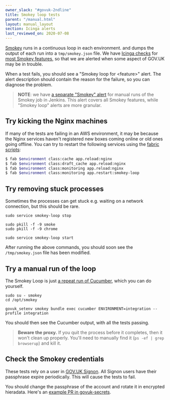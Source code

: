```yaml
---
owner_slack: "#govuk-2ndline"
title: Smokey loop tests
parent: "/manual.html"
layout: manual_layout
section: Icinga alerts
last_reviewed_on: 2020-07-08
---
```


[Smokey][smokey] runs in a continuous loop in each environment.
and dumps the output of each run into a `tmp/smokey.json` file.
We have [Icinga checks] for [most Smokey features], so that
we are alerted when some aspect of GOV.UK may be in trouble.

When a test fails, you should see a "Smokey loop for \<feature\>"
alert. The alert description should contain the reason for the
failure, so you can diagnose the problem.

> **NOTE**: we have [a separate "Smokey" alert] for manual runs
> of the Smokey job in Jenkins. This alert covers all Smokey
> features, while "Smokey loop" alerts are more granular.

## Try kicking the Nginx machines

If many of the tests are failing in an AWS environment, it may be because the Nginx services haven't registered new
boxes coming online or old ones going offline. You can try to restart the following services using the [fabric scripts](https://github.com/alphagov/fabric-scripts):

```bash
$ fab $environment class:cache app.reload:nginx
$ fab $environment class:draft_cache app.reload:nginx
$ fab $environment class:monitoring app.reload:nginx
$ fab $environment class:monitoring app.restart:smokey-loop
```

## Try removing stuck processes

Sometimes the processes can get stuck e.g. waiting on a network connection, but this should be rare.

```shell
sudo service smokey-loop stop

sudo pkill -f -9 smoke
sudo pkill -f -9 chrome

sudo service smokey-loop start
```

After running the above commands, you should soon see the `/tmp/smokey.json` file has been modified.

## Try a manual run of the loop

The Smokey Loop is just [a repeat run of Cucumber](https://github.com/alphagov/smokey/blob/master/tests_json_output.sh#L27), which you can do yourself.

```shell
sudo su - smokey
cd /opt/smokey

govuk_setenv smokey bundle exec cucumber ENVIRONMENT=integration --profile integration
```

You should then see the Cucumber output, with all the tests passing.

> **Beware the proxy.** If you quit the process before it completes, then it won't clean up properly. You'll need to manually find it (`ps -ef | grep browserup`) and kill it.

## Check the Smokey credentials

These tests rely on a user in [GOV.UK Signon][signon]. All Signon users have
their passphrase expire periodically. This will cause the tests to fail.

You should change the passphrase of the account and rotate it in encrypted
hieradata. Here's an [example PR in govuk-secrets](https://github.com/alphagov/govuk-secrets/pull/307).

[signon]: https://github.com/alphagov/signon
[smokey]: https://github.com/alphagov/smokey
[most Smokey features]: https://github.com/alphagov/smokey/blob/master/docs/writing-tests.md#alerting-in-icinga
[Icinga checks]: https://github.com/alphagov/govuk-puppet/blob/master/modules/monitoring/manifests/checks/smokey.pp
[a separate "Smokey" alert]: https://github.com/alphagov/govuk-puppet/blob/master/modules/icinga/manifests/config/smokey.pp
